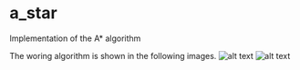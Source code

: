 # a_star
Implementation of the A* algorithm

The woring algorithm is shown in the following images.
![alt text][still_path]
![alt text][animated_path]

[still_path]: https://github.com/CIsMyPassion/a_star/tree/seb/path.png
[animated_path]: https://github.com/CIsMyPassion/a_star/tree/seb/path.png
